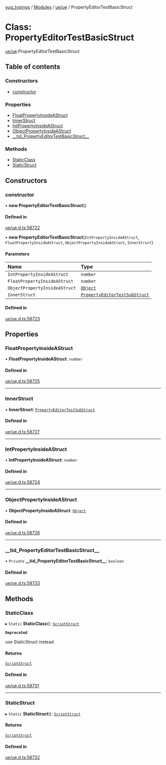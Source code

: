 [yug_typings](../README.md) / [Modules](../modules.md) / [ue/ue](../modules/ue_ue.md) / PropertyEditorTestBasicStruct

# Class: PropertyEditorTestBasicStruct

[ue/ue](../modules/ue_ue.md).PropertyEditorTestBasicStruct

## Table of contents

### Constructors

- [constructor](ue_ue.PropertyEditorTestBasicStruct.md#constructor)

### Properties

- [FloatPropertyInsideAStruct](ue_ue.PropertyEditorTestBasicStruct.md#floatpropertyinsideastruct)
- [InnerStruct](ue_ue.PropertyEditorTestBasicStruct.md#innerstruct)
- [IntPropertyInsideAStruct](ue_ue.PropertyEditorTestBasicStruct.md#intpropertyinsideastruct)
- [ObjectPropertyInsideAStruct](ue_ue.PropertyEditorTestBasicStruct.md#objectpropertyinsideastruct)
- [\_\_tid\_PropertyEditorTestBasicStruct\_\_](ue_ue.PropertyEditorTestBasicStruct.md#__tid_propertyeditortestbasicstruct__)

### Methods

- [StaticClass](ue_ue.PropertyEditorTestBasicStruct.md#staticclass)
- [StaticStruct](ue_ue.PropertyEditorTestBasicStruct.md#staticstruct)

## Constructors

### constructor

• **new PropertyEditorTestBasicStruct**()

#### Defined in

[ue/ue.d.ts:58722](https://github.com/YugMetaverse/yug_typings/blob/b7d9b19/ue/ue.d.ts#L58722)

• **new PropertyEditorTestBasicStruct**(`IntPropertyInsideAStruct`, `FloatPropertyInsideAStruct`, `ObjectPropertyInsideAStruct`, `InnerStruct`)

#### Parameters

| Name | Type |
| :------ | :------ |
| `IntPropertyInsideAStruct` | `number` |
| `FloatPropertyInsideAStruct` | `number` |
| `ObjectPropertyInsideAStruct` | [`Object`](ue_ue.Object.md) |
| `InnerStruct` | [`PropertyEditorTestSubStruct`](ue_ue.PropertyEditorTestSubStruct.md) |

#### Defined in

[ue/ue.d.ts:58723](https://github.com/YugMetaverse/yug_typings/blob/b7d9b19/ue/ue.d.ts#L58723)

## Properties

### FloatPropertyInsideAStruct

• **FloatPropertyInsideAStruct**: `number`

#### Defined in

[ue/ue.d.ts:58725](https://github.com/YugMetaverse/yug_typings/blob/b7d9b19/ue/ue.d.ts#L58725)

___

### InnerStruct

• **InnerStruct**: [`PropertyEditorTestSubStruct`](ue_ue.PropertyEditorTestSubStruct.md)

#### Defined in

[ue/ue.d.ts:58727](https://github.com/YugMetaverse/yug_typings/blob/b7d9b19/ue/ue.d.ts#L58727)

___

### IntPropertyInsideAStruct

• **IntPropertyInsideAStruct**: `number`

#### Defined in

[ue/ue.d.ts:58724](https://github.com/YugMetaverse/yug_typings/blob/b7d9b19/ue/ue.d.ts#L58724)

___

### ObjectPropertyInsideAStruct

• **ObjectPropertyInsideAStruct**: [`Object`](ue_ue.Object.md)

#### Defined in

[ue/ue.d.ts:58726](https://github.com/YugMetaverse/yug_typings/blob/b7d9b19/ue/ue.d.ts#L58726)

___

### \_\_tid\_PropertyEditorTestBasicStruct\_\_

• `Private` **\_\_tid\_PropertyEditorTestBasicStruct\_\_**: `boolean`

#### Defined in

[ue/ue.d.ts:58733](https://github.com/YugMetaverse/yug_typings/blob/b7d9b19/ue/ue.d.ts#L58733)

## Methods

### StaticClass

▸ `Static` **StaticClass**(): [`ScriptStruct`](ue_ue.ScriptStruct.md)

**`Deprecated`**

use StaticStruct instead.

#### Returns

[`ScriptStruct`](ue_ue.ScriptStruct.md)

#### Defined in

[ue/ue.d.ts:58731](https://github.com/YugMetaverse/yug_typings/blob/b7d9b19/ue/ue.d.ts#L58731)

___

### StaticStruct

▸ `Static` **StaticStruct**(): [`ScriptStruct`](ue_ue.ScriptStruct.md)

#### Returns

[`ScriptStruct`](ue_ue.ScriptStruct.md)

#### Defined in

[ue/ue.d.ts:58732](https://github.com/YugMetaverse/yug_typings/blob/b7d9b19/ue/ue.d.ts#L58732)
